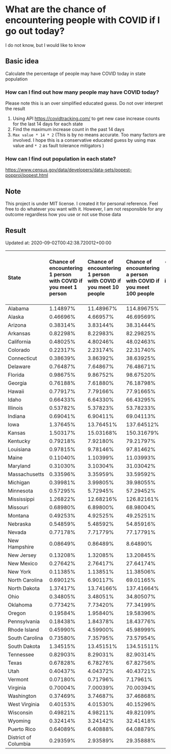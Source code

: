 # What are the chance of encountering people with COVID if I go out today?
I do not know, but I would like to know

## Basic idea
Calculate the percentage of people may have COVID today in state population

### How can I find out how many people may have COVID today?
Please note this is an over simplified educated guess. Do not over interpret the result 
1. Using API https://covidtracking.com/ to get new case increase counts for the last 14 days for each state
2. Find the maximum increase count in the past 14 days
3. `Max value * 14 * 2` (This is by no means accurate. Too many factors are involved. I hope this is a conservative educated guess by using max value and `* 2` as fault tolerance mitigators ) 

### How can I find out population in each state?
https://www.census.gov/data/developers/data-sets/popest-popproj/popest.html

## Note
This project is under MIT license. I created it for personal reference. Feel free to do whatever you want with it. However, I am not responsible for any outcome regardless how you use or not use those data 

## Result

 Updated at: 2020-09-02T00:42:38.720012+00:00

| State                | Chance of encountering 1 person with COVID if you meet 1 person   | Chance of encountering 1 person with COVID if you meet 10 people   | Chance of encountering a person with COVID if you meet 100 people   |   Max count of new case increase in the past 14 days |   Estimated people count with COVID |
|:---------------------|:------------------------------------------------------------------|:-------------------------------------------------------------------|:--------------------------------------------------------------------|-----------------------------------------------------:|------------------------------------:|
| Alabama              | 1.14897%                                                          | 11.48967%                                                          | 114.89675%                                                          |                                                 2012 |                               56336 |
| Alaska               | 0.46696%                                                          | 4.66957%                                                           | 46.69569%                                                           |                                                  122 |                                3416 |
| Arizona              | 0.38314%                                                          | 3.83144%                                                           | 38.31444%                                                           |                                                  996 |                               27888 |
| Arkansas             | 0.82298%                                                          | 8.22983%                                                           | 82.29825%                                                           |                                                  887 |                               24836 |
| California           | 0.48025%                                                          | 4.80246%                                                           | 48.02463%                                                           |                                                 6777 |                              189756 |
| Colorado             | 0.22317%                                                          | 2.23174%                                                           | 22.31740%                                                           |                                                  459 |                               12852 |
| Connecticut          | 0.38639%                                                          | 3.86392%                                                           | 38.63925%                                                           |                                                  492 |                               13776 |
| Delaware             | 0.76487%                                                          | 7.64867%                                                           | 76.48671%                                                           |                                                  266 |                                7448 |
| Florida              | 0.98675%                                                          | 9.86752%                                                           | 98.67520%                                                           |                                                 7569 |                              211932 |
| Georgia              | 0.76188%                                                          | 7.61880%                                                           | 76.18798%                                                           |                                                 2889 |                               80892 |
| Hawaii               | 0.77917%                                                          | 7.79166%                                                           | 77.91665%                                                           |                                                  394 |                               11032 |
| Idaho                | 0.66433%                                                          | 6.64330%                                                           | 66.43295%                                                           |                                                  424 |                               11872 |
| Illinois             | 0.53782%                                                          | 5.37823%                                                           | 53.78233%                                                           |                                                 2434 |                               68152 |
| Indiana              | 0.69041%                                                          | 6.90411%                                                           | 69.04113%                                                           |                                                 1660 |                               46480 |
| Iowa                 | 1.37645%                                                          | 13.76451%                                                          | 137.64512%                                                          |                                                 1551 |                               43428 |
| Kansas               | 1.50317%                                                          | 15.03168%                                                          | 150.31679%                                                          |                                                 1564 |                               43792 |
| Kentucky             | 0.79218%                                                          | 7.92180%                                                           | 79.21797%                                                           |                                                 1264 |                               35392 |
| Louisiana            | 0.97815%                                                          | 9.78146%                                                           | 97.81462%                                                           |                                                 1624 |                               45472 |
| Maine                | 0.11040%                                                          | 1.10399%                                                           | 11.03993%                                                           |                                                   53 |                                1484 |
| Maryland             | 0.31030%                                                          | 3.10304%                                                           | 31.03042%                                                           |                                                  670 |                               18760 |
| Massachusetts        | 0.33596%                                                          | 3.35959%                                                           | 33.59592%                                                           |                                                  827 |                               23156 |
| Michigan             | 0.39981%                                                          | 3.99805%                                                           | 39.98055%                                                           |                                                 1426 |                               39928 |
| Minnesota            | 0.57295%                                                          | 5.72945%                                                           | 57.29452%                                                           |                                                 1154 |                               32312 |
| Mississippi          | 1.26822%                                                          | 12.68216%                                                          | 126.82161%                                                          |                                                 1348 |                               37744 |
| Missouri             | 0.68980%                                                          | 6.89800%                                                           | 68.98004%                                                           |                                                 1512 |                               42336 |
| Montana              | 0.49253%                                                          | 4.92525%                                                           | 49.25251%                                                           |                                                  188 |                                5264 |
| Nebraska             | 0.54859%                                                          | 5.48592%                                                           | 54.85916%                                                           |                                                  379 |                               10612 |
| Nevada               | 0.77178%                                                          | 7.71779%                                                           | 77.17791%                                                           |                                                  849 |                               23772 |
| New Hampshire        | 0.08649%                                                          | 0.86489%                                                           | 8.64890%                                                            |                                                   42 |                                1176 |
| New Jersey           | 0.13208%                                                          | 1.32085%                                                           | 13.20845%                                                           |                                                  419 |                               11732 |
| New Mexico           | 0.27642%                                                          | 2.76417%                                                           | 27.64174%                                                           |                                                  207 |                                5796 |
| New York             | 0.11385%                                                          | 1.13851%                                                           | 11.38506%                                                           |                                                  791 |                               22148 |
| North Carolina       | 0.69012%                                                          | 6.90117%                                                           | 69.01165%                                                           |                                                 2585 |                               72380 |
| North Dakota         | 1.37417%                                                          | 13.74166%                                                          | 137.41664%                                                          |                                                  374 |                               10472 |
| Ohio                 | 0.34805%                                                          | 3.48051%                                                           | 34.80507%                                                           |                                                 1453 |                               40684 |
| Oklahoma             | 0.77342%                                                          | 7.73420%                                                           | 77.34199%                                                           |                                                 1093 |                               30604 |
| Oregon               | 0.19584%                                                          | 1.95840%                                                           | 19.58396%                                                           |                                                  295 |                                8260 |
| Pennsylvania         | 0.18438%                                                          | 1.84378%                                                           | 18.43776%                                                           |                                                  843 |                               23604 |
| Rhode Island         | 0.45990%                                                          | 4.59900%                                                           | 45.98999%                                                           |                                                  174 |                                4872 |
| South Carolina       | 0.73580%                                                          | 7.35795%                                                           | 73.57954%                                                           |                                                 1353 |                               37884 |
| South Dakota         | 1.34515%                                                          | 13.45151%                                                          | 134.51511%                                                          |                                                  425 |                               11900 |
| Tennessee            | 0.82903%                                                          | 8.29031%                                                           | 82.90314%                                                           |                                                 2022 |                               56616 |
| Texas                | 0.67828%                                                          | 6.78276%                                                           | 67.82756%                                                           |                                                 7024 |                              196672 |
| Utah                 | 0.40437%                                                          | 4.04372%                                                           | 40.43721%                                                           |                                                  463 |                               12964 |
| Vermont              | 0.07180%                                                          | 0.71796%                                                           | 7.17961%                                                            |                                                   16 |                                 448 |
| Virginia             | 0.70004%                                                          | 7.00039%                                                           | 70.00394%                                                           |                                                 2134 |                               59752 |
| Washington           | 0.37469%                                                          | 3.74687%                                                           | 37.46868%                                                           |                                                 1019 |                               28532 |
| West Virginia        | 0.40153%                                                          | 4.01530%                                                           | 40.15296%                                                           |                                                  257 |                                7196 |
| Wisconsin            | 0.49821%                                                          | 4.98211%                                                           | 49.82109%                                                           |                                                 1036 |                               29008 |
| Wyoming              | 0.32414%                                                          | 3.24142%                                                           | 32.41418%                                                           |                                                   67 |                                1876 |
| Puerto Rico          | 0.64089%                                                          | 6.40888%                                                           | 64.08879%                                                           |                                                  731 |                               20468 |
| District of Columbia | 0.29359%                                                          | 2.93589%                                                           | 29.35888%                                                           |                                                   74 |                                2072 |
